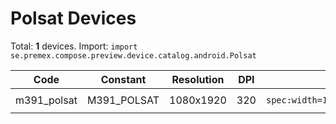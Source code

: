 # Polsat Devices

Total: **1** devices. Import: `import se.premex.compose.preview.device.catalog.android.Polsat`

| Code | Constant | Resolution | DPI | Compose Spec | Preview Usage |
|------|----------|------------|-----|-------------|---------------|
| m391_polsat | M391_POLSAT | 1080x1920 | 320 | `spec:width=1080px,height=1920px,dpi=320` | `@Preview(device = Polsat.M391_POLSAT)` |

<!-- Generated automatically. Do not edit manually. -->
